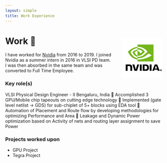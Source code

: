 ```yaml
---
layout: simple
title: Work Experience
---
```


<style>
.hero-body .column {
	margin-bottom: 180px;
}

.hero-body .tagline {
	font-size: 18px;
	margin-top: 5px;
}

#self-photo {
	margin-top: 30px;
	margin-left: 30px;
	border-radius: 0%;
	width: 130px;
}
</style>

<img id="self-photo" src="/nvidia.jpg" align="right">

# Work 🏦  
I have worked for [Nvidia](https://www.nvidia.com/en-us/) from 2016 to 2019. I joined Nvidia as a summer intern in 2016 in VLSI PD team. I was then absorbed in the same team and was converted to Full Time Employee. 


### Key role(s)
VLSI Physical Design Engineer - II Bengaluru, India
 Accomplished 3 GPU/Mobile chip tapeouts on cutting edge technology
 Implemented (gate level netlist -> GDS) for sub-chiplet of 5+ blocks using EDA tool
 Automation of Placement and Route flow by developing methodologies for optimizing Performance and Area
 Leakage and Dynamic Power optimization based on Activity of nets and routing layer assignment to save Power

### Projects worked upon
- GPU Project 
- Tegra Project 
